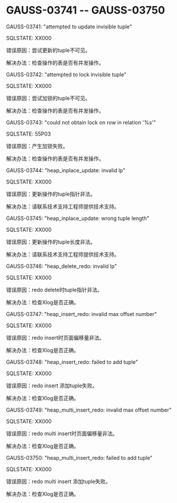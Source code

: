 # GAUSS-03741 -- GAUSS-03750

GAUSS-03741: "attempted to update invisible tuple"

SQLSTATE: XX000

错误原因：尝试更新的tuple不可见。

解决办法：检查操作的表是否有并发操作。

GAUSS-03742: "attempted to lock invisible tuple"

SQLSTATE: XX000

错误原因：尝试加锁的tuple不可见。

解决办法：检查操作的表是否有并发操作。

GAUSS-03743: "could not obtain lock on row in relation '%s'"

SQLSTATE: 55P03

错误原因：产生加锁失败。

解决办法：检查操作的表是否有并发操作。

GAUSS-03744: "heap\_inplace\_update: invalid lp"

SQLSTATE: XX000

错误原因：更新操作的tuple指针非法。

解决办法：请联系技术支持工程师提供技术支持。

GAUSS-03745: "heap\_inplace\_update: wrong tuple length"

SQLSTATE: XX000

错误原因：更新操作的tuple长度非法。

解决办法：请联系技术支持工程师提供技术支持。

GAUSS-03746: "heap\_delete\_redo: invalid lp"

SQLSTATE: XX000

错误原因：redo delete时tuple指针非法。

解决办法：检查Xlog是否正确。

GAUSS-03747: "heap\_insert\_redo: invalid max offset number"

SQLSTATE: XX000

错误原因：redo insert时页面偏移量非法。

解决办法：检查Xlog是否正确。

GAUSS-03748: "heap\_insert\_redo: failed to add tuple"

SQLSTATE: XX000

错误原因：redo insert 添加tuple失败。

解决办法：检查Xlog是否正确。

GAUSS-03749: "heap\_multi\_insert\_redo: invalid max offset number"

SQLSTATE: XX000

错误原因：redo multi insert时页面偏移量非法。

解决办法：检查Xlog是否正确。

GAUSS-03750: "heap\_multi\_insert\_redo: failed to add tuple"

SQLSTATE: XX000

错误原因：redo multi insert 添加tuple失败。

解决办法：检查Xlog是否正确。

